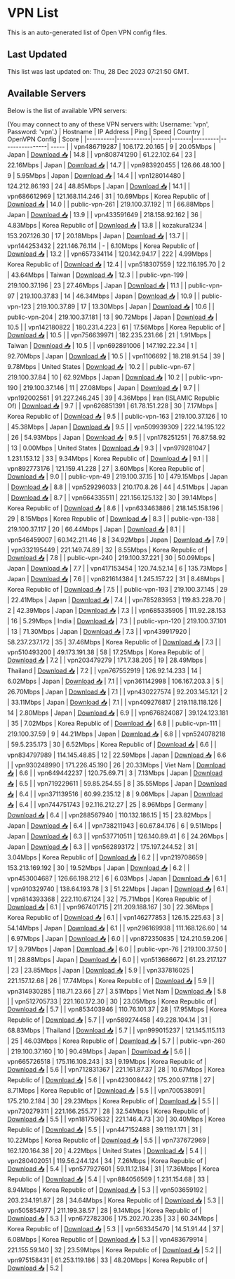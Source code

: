 # VPN List

This is an auto-generated list of Open VPN config files.

## Last Updated

This list was last updated on: Thu, 28 Dec 2023 07:21:50 GMT.

## Available Servers

Below is the list of available VPN servers:

(You may connect to any of these VPN servers with: Username: 'vpn', Password: 'vpn'.)
| Hostname | IP Address | Ping | Speed | Country | OpenVPN Config | Score |
|----------|------------|------|-------|---------|----------------| ----- |
| vpn486719287 | 106.172.20.165 | 9 | 20.05Mbps | Japan | [Download 📥](./configs/server_0_JP.ovpn) | 14.8 |
| vpn808741290 | 61.22.102.64 | 23 | 22.16Mbps | Japan | [Download 📥](./configs/server_1_JP.ovpn) | 14.7 |
| vpn983920455 | 126.66.48.100 | 9 | 5.95Mbps | Japan | [Download 📥](./configs/server_2_JP.ovpn) | 14.4 |
| vpn128014480 | 124.212.86.193 | 24 | 48.85Mbps | Japan | [Download 📥](./configs/server_3_JP.ovpn) | 14.1 |
| vpn686612969 | 121.168.114.246 | 31 | 10.69Mbps | Korea Republic of | [Download 📥](./configs/server_4_KR.ovpn) | 14.0 |
| public-vpn-261 | 219.100.37.192 | 11 | 66.88Mbps | Japan | [Download 📥](./configs/server_5_JP.ovpn) | 13.9 |
| vpn433591649 | 218.158.92.162 | 36 | 4.83Mbps | Korea Republic of | [Download 📥](./configs/server_6_KR.ovpn) | 13.8 |
| kozakura1234 | 153.207.126.30 | 17 | 20.18Mbps | Japan | [Download 📥](./configs/server_7_JP.ovpn) | 13.7 |
| vpn144253432 | 221.146.76.114 | - | 6.10Mbps | Korea Republic of | [Download 📥](./configs/server_8_KR.ovpn) | 13.2 |
| vpn657334114 | 120.142.94.17 | 222 | 4.99Mbps | Korea Republic of | [Download 📥](./configs/server_9_KR.ovpn) | 12.4 |
| vpn518307559 | 122.116.195.70 | 2 | 43.64Mbps | Taiwan | [Download 📥](./configs/server_10_TW.ovpn) | 12.3 |
| public-vpn-199 | 219.100.37.196 | 23 | 27.46Mbps | Japan | [Download 📥](./configs/server_11_JP.ovpn) | 11.1 |
| public-vpn-97 | 219.100.37.83 | 14 | 46.34Mbps | Japan | [Download 📥](./configs/server_12_JP.ovpn) | 10.9 |
| public-vpn-123 | 219.100.37.89 | 17 | 13.30Mbps | Japan | [Download 📥](./configs/server_13_JP.ovpn) | 10.6 |
| public-vpn-204 | 219.100.37.181 | 13 | 90.72Mbps | Japan | [Download 📥](./configs/server_14_JP.ovpn) | 10.5 |
| vpn142180822 | 180.231.4.223 | 61 | 17.56Mbps | Korea Republic of | [Download 📥](./configs/server_15_KR.ovpn) | 10.5 |
| vpn756639971 | 182.235.231.66 | 21 | 1.91Mbps | Taiwan | [Download 📥](./configs/server_16_TW.ovpn) | 10.5 |
| vpn692891006 | 147.192.22.34 | 1 | 92.70Mbps | Japan | [Download 📥](./configs/server_17_JP.ovpn) | 10.5 |
| vpn1106692 | 18.218.91.54 | 39 | 9.78Mbps | United States | [Download 📥](./configs/server_18_US.ovpn) | 10.2 |
| public-vpn-67 | 219.100.37.84 | 10 | 62.92Mbps | Japan | [Download 📥](./configs/server_19_JP.ovpn) | 10.2 |
| public-vpn-190 | 219.100.37.146 | 11 | 27.08Mbps | Japan | [Download 📥](./configs/server_20_JP.ovpn) | 9.7 |
| vpn192002561 | 91.227.246.245 | 39 | 4.36Mbps | Iran (ISLAMIC Republic Of) | [Download 📥](./configs/server_21_IR.ovpn) | 9.7 |
| vpn626851391 | 61.78.151.228 | 30 | 7.17Mbps | Korea Republic of | [Download 📥](./configs/server_22_KR.ovpn) | 9.5 |
| public-vpn-163 | 219.100.37.126 | 10 | 45.38Mbps | Japan | [Download 📥](./configs/server_23_JP.ovpn) | 9.5 |
| vpn509939309 | 222.14.195.122 | 26 | 54.93Mbps | Japan | [Download 📥](./configs/server_24_JP.ovpn) | 9.5 |
| vpn178251251 | 76.87.58.92 | 13 | 0.00Mbps | United States | [Download 📥](./configs/server_25_US.ovpn) | 9.3 |
| vpn979281047 | 1.231.153.12 | 33 | 9.34Mbps | Korea Republic of | [Download 📥](./configs/server_26_KR.ovpn) | 9.1 |
| vpn892773176 | 121.159.41.228 | 27 | 3.60Mbps | Korea Republic of | [Download 📥](./configs/server_27_KR.ovpn) | 9.0 |
| public-vpn-49 | 219.100.37.15 | 10 | 479.15Mbps | Japan | [Download 📥](./configs/server_28_JP.ovpn) | 8.8 |
| vpn529296033 | 210.170.8.26 | 44 | 4.51Mbps | Japan | [Download 📥](./configs/server_29_JP.ovpn) | 8.7 |
| vpn664335511 | 221.156.125.132 | 30 | 39.14Mbps | Korea Republic of | [Download 📥](./configs/server_30_KR.ovpn) | 8.6 |
| vpn633463886 | 218.145.158.196 | 29 | 8.15Mbps | Korea Republic of | [Download 📥](./configs/server_31_KR.ovpn) | 8.3 |
| public-vpn-138 | 219.100.37.117 | 20 | 66.44Mbps | Japan | [Download 📥](./configs/server_32_JP.ovpn) | 8.1 |
| vpn546459007 | 60.142.211.46 | 8 | 34.92Mbps | Japan | [Download 📥](./configs/server_33_JP.ovpn) | 7.9 |
| vpn332195449 | 221.149.74.89 | 32 | 8.55Mbps | Korea Republic of | [Download 📥](./configs/server_34_KR.ovpn) | 7.8 |
| public-vpn-240 | 219.100.37.221 | 30 | 50.09Mbps | Japan | [Download 📥](./configs/server_35_JP.ovpn) | 7.7 |
| vpn417153454 | 120.74.52.14 | 6 | 135.73Mbps | Japan | [Download 📥](./configs/server_36_JP.ovpn) | 7.6 |
| vpn821614384 | 1.245.157.22 | 31 | 8.48Mbps | Korea Republic of | [Download 📥](./configs/server_37_KR.ovpn) | 7.5 |
| public-vpn-193 | 219.100.37.145 | 29 | 22.41Mbps | Japan | [Download 📥](./configs/server_38_JP.ovpn) | 7.4 |
| vpn785283953 | 119.83.228.70 | 2 | 42.39Mbps | Japan | [Download 📥](./configs/server_39_JP.ovpn) | 7.3 |
| vpn685335905 | 111.92.28.153 | 16 | 5.29Mbps | India | [Download 📥](./configs/server_40_IN.ovpn) | 7.3 |
| public-vpn-120 | 219.100.37.101 | 13 | 71.30Mbps | Japan | [Download 📥](./configs/server_41_JP.ovpn) | 7.3 |
| vpn439917920 | 58.237.237.172 | 35 | 37.46Mbps | Korea Republic of | [Download 📥](./configs/server_42_KR.ovpn) | 7.3 |
| vpn510493200 | 49.173.191.38 | 58 | 17.25Mbps | Korea Republic of | [Download 📥](./configs/server_43_KR.ovpn) | 7.2 |
| vpn203479279 | 171.7.38.205 | 19 | 28.49Mbps | Thailand | [Download 📥](./configs/server_44_TH.ovpn) | 7.2 |
| vpn767552919 | 126.92.14.233 | 14 | 6.02Mbps | Japan | [Download 📥](./configs/server_45_JP.ovpn) | 7.1 |
| vpn361142998 | 106.167.203.3 | 5 | 26.70Mbps | Japan | [Download 📥](./configs/server_46_JP.ovpn) | 7.1 |
| vpn430227574 | 92.203.145.121 | 2 | 33.11Mbps | Japan | [Download 📥](./configs/server_47_JP.ovpn) | 7.1 |
| vpn409276817 | 219.118.118.126 | 14 | 2.80Mbps | Japan | [Download 📥](./configs/server_48_JP.ovpn) | 6.9 |
| vpn676824087 | 39.124.123.181 | 35 | 7.02Mbps | Korea Republic of | [Download 📥](./configs/server_49_KR.ovpn) | 6.8 |
| public-vpn-111 | 219.100.37.59 | 9 | 44.21Mbps | Japan | [Download 📥](./configs/server_50_JP.ovpn) | 6.8 |
| vpn524078218 | 59.5.235.173 | 30 | 6.52Mbps | Korea Republic of | [Download 📥](./configs/server_51_KR.ovpn) | 6.6 |
| vpn834797989 | 114.145.48.85 | 12 | 22.59Mbps | Japan | [Download 📥](./configs/server_52_JP.ovpn) | 6.6 |
| vpn930248990 | 171.226.45.190 | 26 | 20.33Mbps | Viet Nam | [Download 📥](./configs/server_53_VN.ovpn) | 6.6 |
| vpn649442237 | 120.75.69.71 | 3 | 7.13Mbps | Japan | [Download 📥](./configs/server_54_JP.ovpn) | 6.5 |
| vpn719229611 | 59.85.254.55 | 8 | 35.55Mbps | Japan | [Download 📥](./configs/server_55_JP.ovpn) | 6.4 |
| vpn371139516 | 60.99.235.12 | 8 | 9.06Mbps | Japan | [Download 📥](./configs/server_56_JP.ovpn) | 6.4 |
| vpn744751743 | 92.116.212.27 | 25 | 8.96Mbps | Germany | [Download 📥](./configs/server_57_DE.ovpn) | 6.4 |
| vpn288567940 | 110.132.186.15 | 15 | 23.82Mbps | Japan | [Download 📥](./configs/server_58_JP.ovpn) | 6.4 |
| vpn738211943 | 60.67.84.176 | 6 | 9.51Mbps | Japan | [Download 📥](./configs/server_59_JP.ovpn) | 6.3 |
| vpn537710511 | 126.140.89.41 | 6 | 24.26Mbps | Japan | [Download 📥](./configs/server_60_JP.ovpn) | 6.3 |
| vpn562893172 | 175.197.244.52 | 31 | 3.04Mbps | Korea Republic of | [Download 📥](./configs/server_61_KR.ovpn) | 6.2 |
| vpn219708659 | 153.213.169.192 | 30 | 19.52Mbps | Japan | [Download 📥](./configs/server_62_JP.ovpn) | 6.2 |
| vpn453004687 | 126.66.198.212 | 6 | 6.03Mbps | Japan | [Download 📥](./configs/server_63_JP.ovpn) | 6.1 |
| vpn910329740 | 138.64.193.78 | 3 | 51.22Mbps | Japan | [Download 📥](./configs/server_64_JP.ovpn) | 6.1 |
| vpn814393368 | 222.110.67.124 | 32 | 75.71Mbps | Korea Republic of | [Download 📥](./configs/server_65_KR.ovpn) | 6.1 |
| vpn967401715 | 211.209.188.167 | 30 | 22.36Mbps | Korea Republic of | [Download 📥](./configs/server_66_KR.ovpn) | 6.1 |
| vpn146277853 | 126.15.225.63 | 3 | 54.14Mbps | Japan | [Download 📥](./configs/server_67_JP.ovpn) | 6.1 |
| vpn296169938 | 111.168.126.60 | 14 | 6.97Mbps | Japan | [Download 📥](./configs/server_68_JP.ovpn) | 6.0 |
| vpn872350835 | 124.210.59.206 | 17 | 9.79Mbps | Japan | [Download 📥](./configs/server_69_JP.ovpn) | 6.0 |
| public-vpn-76 | 219.100.37.50 | 11 | 28.88Mbps | Japan | [Download 📥](./configs/server_70_JP.ovpn) | 6.0 |
| vpn513686672 | 61.23.217.127 | 23 | 23.85Mbps | Japan | [Download 📥](./configs/server_71_JP.ovpn) | 5.9 |
| vpn337816025 | 221.157.12.68 | 26 | 17.74Mbps | Korea Republic of | [Download 📥](./configs/server_72_KR.ovpn) | 5.9 |
| vpn314930285 | 118.71.23.66 | 27 | 3.51Mbps | Viet Nam | [Download 📥](./configs/server_73_VN.ovpn) | 5.8 |
| vpn512705733 | 221.160.172.30 | 30 | 23.05Mbps | Korea Republic of | [Download 📥](./configs/server_74_KR.ovpn) | 5.7 |
| vpn853403946 | 110.76.101.37 | 28 | 17.95Mbps | Korea Republic of | [Download 📥](./configs/server_75_KR.ovpn) | 5.7 |
| vpn589274458 | 49.228.104.14 | 31 | 68.83Mbps | Thailand | [Download 📥](./configs/server_76_TH.ovpn) | 5.7 |
| vpn999015237 | 121.145.115.113 | 25 | 46.03Mbps | Korea Republic of | [Download 📥](./configs/server_77_KR.ovpn) | 5.7 |
| public-vpn-260 | 219.100.37.160 | 10 | 90.49Mbps | Japan | [Download 📥](./configs/server_78_JP.ovpn) | 5.6 |
| vpn665726518 | 175.116.108.243 | 33 | 9.19Mbps | Korea Republic of | [Download 📥](./configs/server_79_KR.ovpn) | 5.6 |
| vpn712831367 | 221.161.87.37 | 28 | 10.67Mbps | Korea Republic of | [Download 📥](./configs/server_80_KR.ovpn) | 5.6 |
| vpn423008442 | 175.200.97.118 | 27 | 8.71Mbps | Korea Republic of | [Download 📥](./configs/server_81_KR.ovpn) | 5.5 |
| vpn700538091 | 175.210.2.184 | 30 | 29.23Mbps | Korea Republic of | [Download 📥](./configs/server_82_KR.ovpn) | 5.5 |
| vpn720279311 | 221.166.255.77 | 28 | 32.54Mbps | Korea Republic of | [Download 📥](./configs/server_83_KR.ovpn) | 5.5 |
| vpn181759632 | 221.146.4.73 | 30 | 30.40Mbps | Korea Republic of | [Download 📥](./configs/server_84_KR.ovpn) | 5.5 |
| vpn447152488 | 39.119.1.171 | 31 | 10.22Mbps | Korea Republic of | [Download 📥](./configs/server_85_KR.ovpn) | 5.5 |
| vpn737672969 | 162.120.164.38 | 20 | 4.22Mbps | United States | [Download 📥](./configs/server_86_US.ovpn) | 5.4 |
| vpn280402051 | 119.56.244.124 | 34 | 7.26Mbps | Korea Republic of | [Download 📥](./configs/server_87_KR.ovpn) | 5.4 |
| vpn577927601 | 59.11.12.184 | 31 | 17.36Mbps | Korea Republic of | [Download 📥](./configs/server_88_KR.ovpn) | 5.4 |
| vpn884056569 | 1.231.154.68 | 33 | 8.94Mbps | Korea Republic of | [Download 📥](./configs/server_89_KR.ovpn) | 5.3 |
| vpn503659192 | 203.234.191.87 | 28 | 34.64Mbps | Korea Republic of | [Download 📥](./configs/server_90_KR.ovpn) | 5.3 |
| vpn505854977 | 211.199.38.57 | 28 | 9.14Mbps | Korea Republic of | [Download 📥](./configs/server_91_KR.ovpn) | 5.3 |
| vpn672782306 | 175.202.70.235 | 33 | 60.34Mbps | Korea Republic of | [Download 📥](./configs/server_92_KR.ovpn) | 5.3 |
| vpn563345470 | 14.51.91.44 | 37 | 6.08Mbps | Korea Republic of | [Download 📥](./configs/server_93_KR.ovpn) | 5.3 |
| vpn483679914 | 221.155.59.140 | 32 | 23.59Mbps | Korea Republic of | [Download 📥](./configs/server_94_KR.ovpn) | 5.2 |
| vpn975158431 | 61.253.119.186 | 33 | 48.20Mbps | Korea Republic of | [Download 📥](./configs/server_95_KR.ovpn) | 5.2 |
